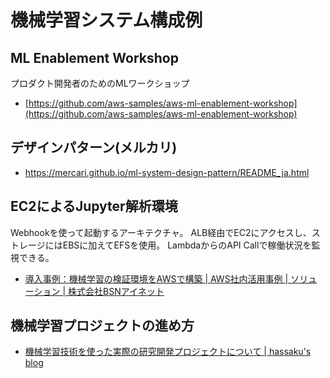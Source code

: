 # 機械学習システム構成例

## ML Enablement Workshop

プロダクト開発者のためのMLワークショップ

- [https://github.com/aws-samples/aws-ml-enablement-workshop](https://github.com/aws-samples/aws-ml-enablement-workshop)


## デザインパターン(メルカリ)
- https://mercari.github.io/ml-system-design-pattern/README_ja.html

## EC2によるJupyter解析環境

Webhookを使って起動するアーキテクチャ。
ALB経由でEC2にアクセスし、ストレージにはEBSに加えてEFSを使用。
LambdaからのAPI Callで稼働状況を監視できる。

- [導入事例：機械学習の検証環境をAWSで構築 | AWS社内活用事例 | ソリューション | 株式会社BSNアイネット](https://www.bsnnet.co.jp/solution/casestudy/case03.html)

## 機械学習プロジェクトの進め方

- [機械学習技術を使った実際の研究開発プロジェクトについて | hassaku's blog](http://blog.hassaku-labs.com/post/machine-learning-project/)